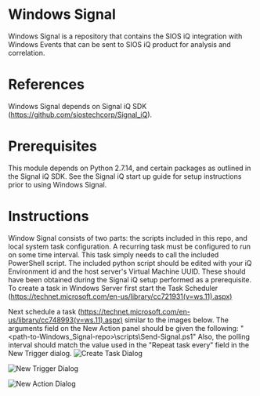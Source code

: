 # Windows Signal
Windows Signal is a repository that contains the SIOS iQ integration with Windows Events that can be sent to SIOS iQ product for analysis and correlation.

# References
Windows Signal depends on Signal iQ SDK (https://github.com/siostechcorp/Signal_iQ).

# Prerequisites
This module depends on Python 2.7.14, and certain packages as outlined in the Signal iQ SDK. See the Signal iQ start up guide for setup instructions prior to using Windows Signal.

# Instructions
Window Signal consists of two parts: the scripts included in this repo, and local system task configuration. A recurring task must be configured to run on some time interval. This task simply needs to call the included PowerShell script.
The included python script should be edited with your iQ Environment id and the host server's Virtual Machine UUID. These should have been obtained during the Signal iQ setup performed as a prerequisite. 
To create a task in Windows Server first start the Task Scheduler (https://technet.microsoft.com/en-us/library/cc721931(v=ws.11).aspx)

Next schedule a task (https://technet.microsoft.com/en-us/library/cc748993(v=ws.11).aspx) similar to the images below. 
The arguments field on the New Action panel should be given the following:
"<path-to-Windows_Signal-repo>\scripts\Send-Signal.ps1" <Source> <polling interval in minutes>
Also, the polling interval should match the value used in the "Repeat task every" field in the New Trigger dialog.
![Create Task Dialog](/../screenshots/screenshots/WindowsSignalTask01.png?raw=true "Create Task")

![New Trigger Dialog](/../screenshots/screenshots/WindowsSignalTask02.png?raw=true "New Trigger")

![New Action Dialog](/../screenshots/screenshots/WindowsSignalTask03.png?raw=true "New Action")
